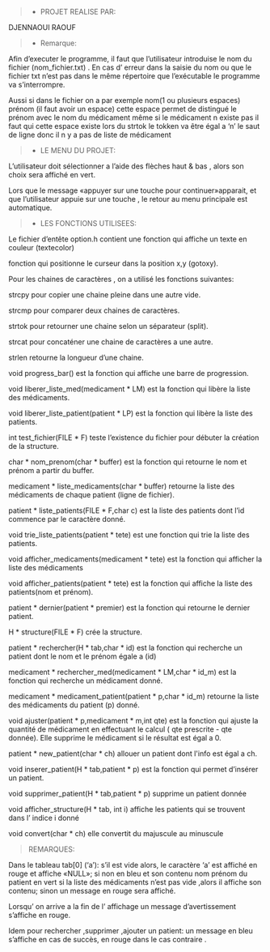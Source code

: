 >* PROJET REALISE PAR:  

DJENNAOUI RAOUF 

 >* Remarque: 

Afin d’executer le programme, il faut que l’utilisateur introduise le nom du fichier (nom_fichier.txt) . En cas d’ erreur dans la saisie du  nom ou  que le fichier txt  n’est pas dans le même répertoire que l’exécutable le programme va s’interrompre.

Aussi  si dans le fichier on a par exemple  nom(1 ou plusieurs espaces) prénom (il faut avoir un espace) cette espace permet de distingué le prénom avec le nom du médicament même si le médicament n existe pas il faut qui cette espace  existe lors du strtok le tokken va être égal a ‘n’ le saut de ligne donc il n y a pas de liste de médicament

> * LE MENU DU PROJET: 

L’utilisateur doit sélectionner a l’aide des flèches haut & bas , alors son choix sera affiché en vert.

Lors que le message «appuyer sur une touche  pour continuer»apparait, et que l’utilisateur appuie sur une  touche ,  le retour au menu principale est automatique.

> * LES FONCTIONS  UTILISEES:

Le fichier d’entête option.h  contient  une fonction qui affiche un texte en couleur (textecolor)

fonction qui positionne le curseur dans la position x,y (gotoxy).

Pour les chaines de caractères ,  on a utilisé les fonctions suivantes:

strcpy  pour copier une chaine pleine dans une autre vide.

strcmp  pour comparer deux chaines de caractères.

strtok   pour retourner une chaine selon un séparateur (split).

strcat    pour concaténer  une chaine de caractères a une autre.

strlen 	retourne la longueur d’une chaine.

void progress_bar() est la fonction qui affiche une barre de progression.

void liberer_liste_med(medicament  * LM)  est la fonction  qui libère la liste des médicaments.

void liberer_liste_patient(patient * LP)  est la fonction qui libère la liste des patients.

int test_fichier(FILE * F)    teste l’existence du fichier pour débuter la création de la structure.

char *  nom_prenom(char * buffer)  est la fonction qui retourne le nom et prénom a partir du buffer.

medicament *  liste_medicaments(char * buffer)  retourne la liste des médicaments de chaque patient (ligne de fichier).

patient * liste_patients(FILE * F,char c)  est la liste des patients dont l’id commence par le caractère donné.

void trie_liste_patients(patient * tete)   est une fonction qui trie la liste des patients.

void afficher_medicaments(medicament * tete) est la fonction qui afficher la liste des médicaments

void afficher_patients(patient * tete) est la fonction qui affiche la liste des patients(nom et prénom).

patient * dernier(patient * premier)  est la fonction qui retourne le dernier patient.

H * structure(FILE * F)   crée la structure.

patient * rechercher(H * tab,char * id)   est la fonction qui recherche un patient dont le nom et le prénom égale a (id)

medicament * rechercher_med(medicament * LM,char * id_m) est la fonction qui recherche un médicament donné.

medicament *  medicament_patient(patient * p,char * id_m) retourne la liste des médicaments du patient (p) donné.

void ajuster(patient * p,medicament * m,int qte)  est la fonction qui ajuste la quantité de médicament en effectuant le calcul ( qte prescrite  - qte donnée). Elle supprime le médicament si le  résultat est égal a 0.

patient * new_patient(char * ch)    allouer un patient dont l'info est égal a ch.

void inserer_patient(H * tab,patient * p)   est la fonction qui permet d’insérer un patient.

void supprimer_patient(H * tab,patient * p)   supprime un patient donnée

void afficher_structure(H * tab, int i)   affiche les patients qui se trouvent dans l’ indice i donné

void convert(char * ch)  elle convertit du majuscule au minuscule






>REMARQUES:

Dans le tableau  tab[0]  (‘a’): s’il est vide alors, le caractère ‘a’ est affiché en rouge et affiche «NULL»; si non en bleu et son contenu  nom prénom du patient en vert si la liste des médicaments   n’est pas vide ,alors il affiche son contenu; sinon un message en rouge sera affiché.

Lorsqu’ on arrive a  la fin de l’ affichage un message d’avertissement  s’affiche en rouge.

Idem pour rechercher  ,supprimer ,ajouter un patient: un message en bleu s’affiche  en cas de succès, en rouge dans le cas contraire . 
